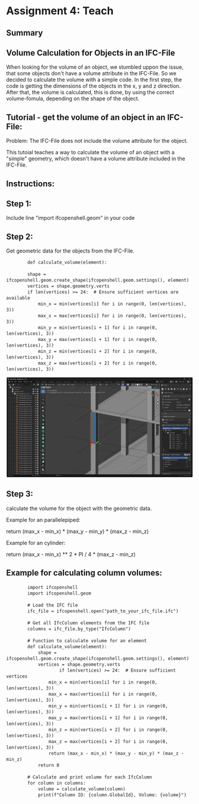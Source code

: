 # Assignment 4: Teach

## Summary
## Volume Calculation for Objects in an IFC-File

When looking for the volume of an object, we stumbled uppon the issue, that some objects don't have a volume attribute in the IFC-File. So we decided to calculate the volume with a simple code. In the first step, the code is getting the dimensions of the objects in the x, y and z direction. After that, the volume is calculated, this is done, by using the correct volume-fomula, depending on the shape of the object. 

## Tutorial - get the volume of an object in an IFC-File:

Problem: The IFC-File does not include the volume attribute for the object.

This tutoial teaches a way to calculate the volume of an object with a "simple" geometry, which doesn't have a volume attribute included in the IFC-File.

## Instructions:

## Step 1:

Include line "import ifcopenshell.geom" in your code

## Step 2:

Get geometric data for the objects from the IFC-File.

            def calculate_volume(element):

            shape = ifcopenshell.geom.create_shape(ifcopenshell.geom.settings(), element)
            vertices = shape.geometry.verts
            if len(vertices) >= 24:  # Ensure sufficient vertices are available
                min_x = min(vertices[i] for i in range(0, len(vertices), 3))
                max_x = max(vertices[i] for i in range(0, len(vertices), 3))
                min_y = min(vertices[i + 1] for i in range(0, len(vertices), 3))
                max_y = max(vertices[i + 1] for i in range(0, len(vertices), 3))
                min_z = min(vertices[i + 2] for i in range(0, len(vertices), 3))
                max_z = max(vertices[i + 2] for i in range(0, len(vertices), 3))

![IMG 1](https://raw.githubusercontent.com/JanikRosien/BIManalyst_g_23/refs/heads/main/A4/pictures/IMG1.png)

## Step 3:

calculate the volume for the object with the geometric data.

Example for an parallelepiped:

return (max_x - min_x) * (max_y - min_y) * (max_z - min_z)

Example for an cylinder:

return (max_x - min_x) ** 2 * PI / 4 * (max_z - min_z)

## Example for calculating column volumes:
            
            import ifcopenshell
            import ifcopenshell.geom

            # Load the IFC file
            ifc_file = ifcopenshell.open("path_to_your_ifc_file.ifc")

            # Get all IfcColumn elements from the IFC file
            columns = ifc_file.by_type("IfcColumn")

            # Function to calculate volume for an element
            def calculate_volume(element):
                shape = ifcopenshell.geom.create_shape(ifcopenshell.geom.settings(), element)
                vertices = shape.geometry.verts
                        if len(vertices) >= 24:  # Ensure sufficient vertices
                    min_x = min(vertices[i] for i in range(0, len(vertices), 3))
                    max_x = max(vertices[i] for i in range(0, len(vertices), 3))
                    min_y = min(vertices[i + 1] for i in range(0, len(vertices), 3))
                    max_y = max(vertices[i + 1] for i in range(0, len(vertices), 3))
                    min_z = min(vertices[i + 2] for i in range(0, len(vertices), 3))
                    max_z = max(vertices[i + 2] for i in range(0, len(vertices), 3))
                    return (max_x - min_x) * (max_y - min_y) * (max_z - min_z)
                return 0

            # Calculate and print volume for each IfcColumn
            for column in columns:
                volume = calculate_volume(column)
                print(f"Column ID: {column.GlobalId}, Volume: {volume}")
